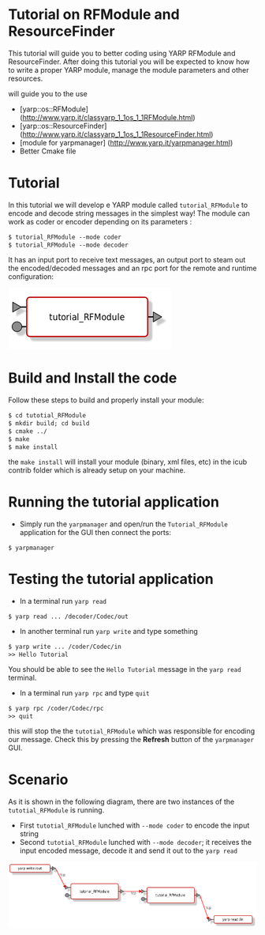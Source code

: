 Tutorial on RFModule and ResourceFinder
=======================================

This tutorial will guide you to better coding using YARP RFModule and ResourceFinder. 
After doing this tutorial you will be expected to know how to write a proper YARP module, manage the module parameters and other resources. 


will guide you to the use 
- [yarp::os::RFModule] (http://www.yarp.it/classyarp_1_1os_1_1RFModule.html)
- [yarp::os::ResourceFinder] (http://www.yarp.it/classyarp_1_1os_1_1ResourceFinder.html)
- [module for yarpmanager] (http://www.yarp.it/yarpmanager.html)
- Better Cmake file 



# Tutorial
In this tutorial we will develop e YARP module called `tutorial_RFModule` to encode and decode string messages in the simplest way! The module can work as coder or encoder depending on its parameters : 
```
$ tutorial_RFModule --mode coder
$ tutorial_RFModule --mode decoder
```

It has an input port to receive text messages, an output port to steam out the encoded/decoded messages and an rpc port for the remote and runtime configuration: 

![module](/misc/tutotial_RFModule.png)

# Build and Install the code
Follow these steps to build and properly install your module: 
```
$ cd tutotial_RFModule
$ mkdir build; cd build
$ cmake ../
$ make
$ make install
```
the `make install` will install your module (binary, xml files, etc) in the icub contrib folder which is already setup on your machine. 

# Running the tutorial application
- Simply run the `yarpmanager` and open/run the `Tutorial_RFModule` application for the GUI then connect the ports: 
```
$ yarpmanager
```

# Testing the tutorial application
- In a terminal run `yarp read` 
```
$ yarp read ... /decoder/Codec/out
```
- In another terminal run `yarp write` and type something 
```
$ yarp write ... /coder/Codec/in
>> Hello Tutorial
```
You should be able to see the `Hello Tutorial` message in the `yarp read` terminal. 

- In a terminal run `yarp rpc` and type `quit`
```
$ yarp rpc /coder/Codec/rpc
>> quit
```
this will stop the the `tutotial_RFModule` which was responsible for encoding our message. Check this by pressing the **Refresh** button of the `yarpmanager` GUI. 


# Scenario 
As it is shown in the following diagram, there are two instances of the `tutotial_RFModule` is running. 
- First `tutotial_RFModule` lunched with `--mode coder` to encode the input string 
- Second `tutotial_RFModule` lunched with `--mode decoder`; it receives the input encoded message, decode it and send it out to the `yarp read` 

![application](/misc/application.png)

